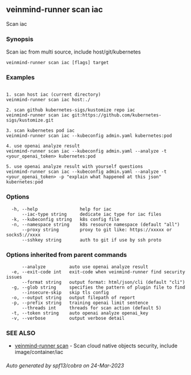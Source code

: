 ## veinmind-runner scan iac

Scan iac

### Synopsis

Scan iac from multi source, include host/git/kubernetes

```
veinmind-runner scan iac [flags] target
```

### Examples

```

1. scan host iac (current directory)
veinmind-runner scan iac host:./

2. scan github kubernetes-sigs/kustomize repo iac
veinmind-runner scan iac git:https://github.com/kubernetes-sigs/kustomize.git

3. scan kubernetes pod iac
veinmind-runner scan iac --kubeconfig admin.yaml kubernetes:pod

4. use openai analyze result
veinmind-runner scan iac --kubeconfig admin.yaml --analyze -t <your_openai_token> kubernetes:pod

5. use openai analyze result with yourself questions
veinmind-runner scan iac --kubeconfig admin.yaml --analyze -t <your_openai_token> -p "explain what happened at this json" kubernetes:pod

```

### Options

```
  -h, --help                help for iac
      --iac-type string     dedicate iac type for iac files
  -k, --kubeconfig string   k8s config file
  -n, --namespace string    k8s resource namespace (default "all")
      --proxy string        proxy to git like: https://xxxxx or socks5://xxxx
      --sshkey string       auth to git if use by ssh proto
```

### Options inherited from parent commands

```
      --analyze         auto use openai analyze result
  -e, --exit-code int   exit-code when veinmind-runner find security issues
      --format string   output format: html/json/cli (default "cli")
  -g, --glob string     specifies the pattern of plugin file to find
      --insecure-skip   skip tls config
  -o, --output string   output filepath of report
  -p, --prefix string   training openai limit sentence
      --threads int     threads for scan action (default 5)
  -t, --token string    auto openai analyze openai_key
  -v, --verbose         output verbose detail
```

### SEE ALSO

* [veinmind-runner scan](veinmind-runner_scan.md)	 - Scan cloud native objects security, include image/container/iac

###### Auto generated by spf13/cobra on 24-Mar-2023
